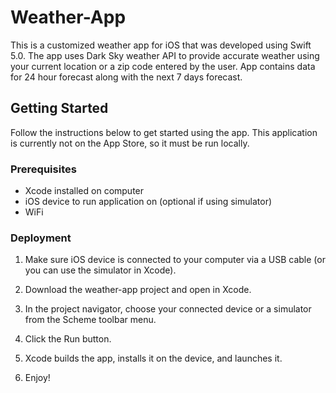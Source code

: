 # Weather-App

This is a customized weather app for iOS that was developed using Swift 5.0. The app uses Dark Sky weather API to provide accurate weather using your current location or a zip code entered by the user. App contains data for 24 hour forecast along with the next 7 days forecast.


## Getting Started
Follow the instructions below to get started using the app. This application is currently not on the App Store, so it must be run locally.

### Prerequisites
* Xcode installed on computer
* iOS device to run application on (optional if using simulator)
* WiFi


### Deployment
 
1. Make sure iOS device is connected to your computer via a USB cable (or you can use the simulator in Xcode).

3. Download the weather-app project and open in Xcode.

4. In the project navigator, choose your connected device or a simulator from the Scheme toolbar menu.

5. Click the Run button. 

6. Xcode builds the app, installs it on the device, and launches it.

7. Enjoy!  

